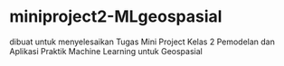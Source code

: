 # miniproject2-MLgeospasial
dibuat untuk menyelesaikan Tugas Mini Project Kelas 2 Pemodelan dan Aplikasi Praktik Machine Learning untuk Geospasial
